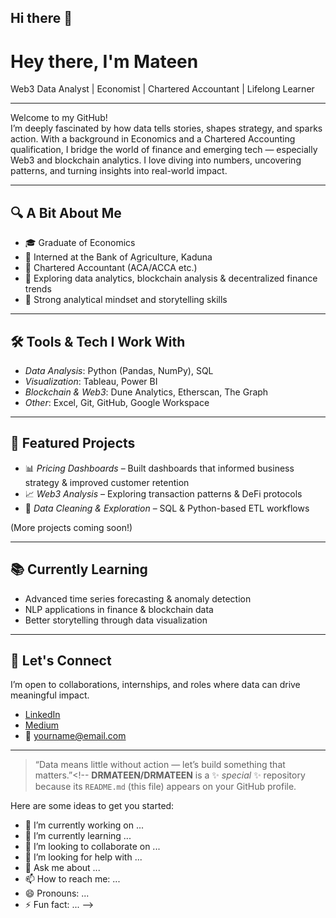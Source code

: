## Hi there 👋

# Hey there, I'm Mateen

Web3 Data Analyst | Economist | Chartered Accountant | Lifelong Learner

---

Welcome to my GitHub!  
I’m deeply fascinated by how data tells stories, shapes strategy, and sparks action. With a background in Economics and a Chartered Accounting qualification, I bridge the world of finance and emerging tech — especially Web3 and blockchain analytics. I love diving into numbers, uncovering patterns, and turning insights into real-world impact.

---

## 🔍 A Bit About Me
- 🎓 Graduate of Economics  
- 🏦 Interned at the Bank of Agriculture, Kaduna  
- 📜 Chartered Accountant (ACA/ACCA etc.)  
- 🧮 Exploring data analytics, blockchain analysis & decentralized finance trends  
- 🧠 Strong analytical mindset and storytelling skills  

---

## 🛠 Tools & Tech I Work With
- *Data Analysis*: Python (Pandas, NumPy), SQL
- *Visualization*: Tableau, Power BI
- *Blockchain & Web3*: Dune Analytics, Etherscan, The Graph
- *Other*: Excel, Git, GitHub, Google Workspace

---

## 🌟 Featured Projects
- 📊 *Pricing Dashboards* – Built dashboards that informed business strategy & improved customer retention
- 📈 *Web3 Analysis* – Exploring transaction patterns & DeFi protocols
- 🧹 *Data Cleaning & Exploration* – SQL & Python-based ETL workflows

(More projects coming soon!)

---

## 📚 Currently Learning
- Advanced time series forecasting & anomaly detection
- NLP applications in finance & blockchain data
- Better storytelling through data visualization

---

## 🤝 Let's Connect
I’m open to collaborations, internships, and roles where data can drive meaningful impact.

- [LinkedIn](https://www.linkedin.com/in/yourusername)
- [Medium](https://medium.com/@yourusername)
- 📧 yourname@email.com

---

> “Data means little without action — let’s build something that matters.”<!--
**DRMATEEN/DRMATEEN** is a ✨ _special_ ✨ repository because its `README.md` (this file) appears on your GitHub profile.

Here are some ideas to get you started:

- 🔭 I’m currently working on ...
- 🌱 I’m currently learning ...
- 👯 I’m looking to collaborate on ...
- 🤔 I’m looking for help with ...
- 💬 Ask me about ...
- 📫 How to reach me: ...
- 😄 Pronouns: ...
- ⚡ Fun fact: ...
-->
